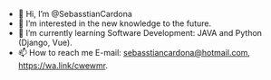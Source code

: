 - 👋 Hi, I’m @SebasstianCardona
- 👀 I’m interested in the new knowledge to the future.
- 🌱 I’m currently learning Software Development: JAVA and Python (Django, Vue).
- 📫 How to reach me E-mail: sebasstiancardona@hotmail.com, https://wa.link/cwewmr.

<!---
SebasstianCardona/SebasstianCardona is a ✨ special ✨ repository because its `README.md` (this file) appears on your GitHub profile.
You can click the Preview link to take a look at your changes.
--->
